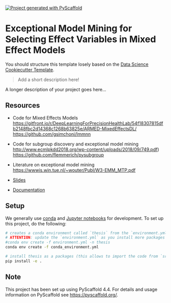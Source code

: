 <!-- These are examples of badges you might want to add to your README:
     please update the URLs accordingly

[![Built Status](https://api.cirrus-ci.com/github/<USER>/thesis.svg?branch=main)](https://cirrus-ci.com/github/<USER>/thesis)
[![ReadTheDocs](https://readthedocs.org/projects/thesis/badge/?version=latest)](https://thesis.readthedocs.io/en/stable/)
[![Coveralls](https://img.shields.io/coveralls/github/<USER>/thesis/main.svg)](https://coveralls.io/r/<USER>/thesis)
[![PyPI-Server](https://img.shields.io/pypi/v/thesis.svg)](https://pypi.org/project/thesis/)
[![Conda-Forge](https://img.shields.io/conda/vn/conda-forge/thesis.svg)](https://anaconda.org/conda-forge/thesis)
[![Monthly Downloads](https://pepy.tech/badge/thesis/month)](https://pepy.tech/project/thesis)
[![Twitter](https://img.shields.io/twitter/url/http/shields.io.svg?style=social&label=Twitter)](https://twitter.com/thesis)
-->

[![Project generated with PyScaffold](https://img.shields.io/badge/-PyScaffold-005CA0?logo=pyscaffold)](https://pyscaffold.org/)

# Exceptional Model Mining for Selecting Effect Variables in Mixed Effect Models

You should structure this template losely based on the [Data Science Cookiecutter Template](https://drivendata.github.io/cookiecutter-data-science/).

> Add a short description here!

A longer description of your project goes here...

## Resources

- Code for Mixed Effects Models
     https://gitfront.io/r/DeepLearningForPrecisionHealthLab/54f18307815dfb2148fbc2d14368c1268b63825e/ARMED-MixedEffectsDL/
     https://github.com/gsimchoni/lmmnn

- Code for subgroup discovery and exceptional model mining
     http://www.ecmlpkdd2018.org/wp-content/uploads/2018/09/749.pdf)
     https://github.com/flemmerich/pysubgroup

- Literature on exceptional model mining
     https://wwwis.win.tue.nl/~wouter/Publ/W3-EMM_MTP.pdf

- [Slides](https://docs.google.com/presentation/d/1uIVstYVFzIe4RDEFKaanmnqZYlY-ZEH5NMFYDYqwb1k/edit?usp=sharing)

- [Documentation](https://www.overleaf.com/3329248876jkjghsyphzxv#1cb8df)

## Setup

We generally use [conda](https://docs.conda.io/en/latest/miniconda.html) and [Jupyter notebooks](https://jupyter.org/) for development.
To set up this project, do the following:

```bash
# creates a conda environment called `thesis` from the `environment.yml` file
# ATTENTION: update the `environment.yml` as you install more packages
#conda env create -f environment.yml -n thesis
conda env create -f conda_environment.yml

# install thesis as a packages (this allows to import the code from `src` as a package called `thesis`)
pip install -e .
```

<!-- pyscaffold-notes -->

## Note

This project has been set up using PyScaffold 4.4. For details and usage
information on PyScaffold see https://pyscaffold.org/.
